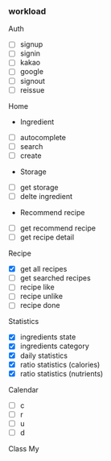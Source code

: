 ### workload

Auth

- [ ] signup
- [ ] signin
- [ ] kakao
- [ ] google
- [ ] signout
- [ ] reissue

Home

- Ingredient
- [ ] autocomplete
- [ ] search
- [ ] create
- Storage
- [ ] get storage
- [ ] delte ingredient
- Recommend recipe
- [ ] get recommend recipe
- [ ] get recipe detail

Recipe

- [x] get all recipes
- [ ] get searched recipes
- [ ] recipe like
- [ ] recipe unlike
- [ ] recipe done

Statistics

- [x] ingredients state
- [x] ingredients category
- [x] daily statistics
- [x] ratio statistics (calories)
- [x] ratio statistics (nutrients)

Calendar

- [ ] c
- [ ] r
- [ ] u
- [ ] d

Class
My

